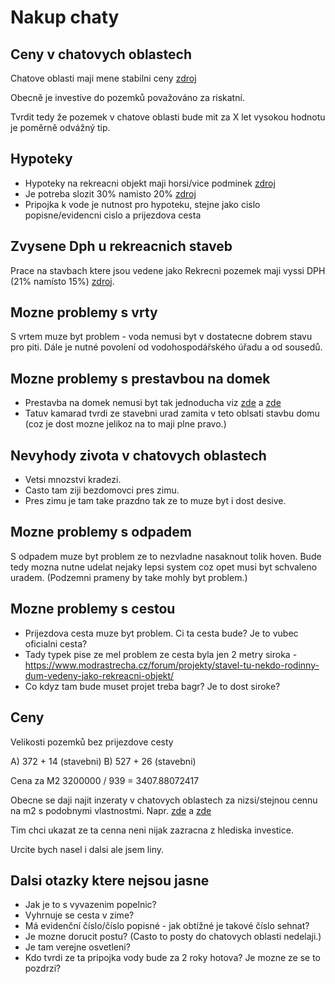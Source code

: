 # Nakup chaty

## Ceny v chatovych oblastech

Chatove oblasti maji mene stabilni ceny [zdroj](https://www.chatar-chalupar.cz/vyplati-se-nemovitost-k-rekreaci/)

Obecně je investive do pozemků považováno za riskatní.

Tvrdit tedy že pozemek v chatove oblasti bude mit za X let vysokou hodnotu je poměrně odvážný tip.

## Hypoteky

- Hypoteky na rekreacni objekt maji horsi/vice podminek [zdroj](https://www.porovnej24.cz/clanky/hypoteka-rekreacni-objekt-musite-vedet-jeste-pred-sjednanim)
- Je potreba slozit 30% namisto 20% [zdroj](https://www.hyponamiru.cz/hypoteka-na-porizeni-chaty-a-chalupy/)
- Pripojka k vode je nutnost pro hypoteku, stejne jako cislo popisne/evidencni cislo a prijezdova cesta

## Zvysene Dph u rekreacnich staveb

Prace na stavbach ktere jsou vedene jako Rekrecni pozemek maji vyssi DPH (21% namísto 15%) [zdroj](https://businesscenter.podnikatel.cz/diskuse/858214/ ).

## Mozne problemy s vrty

S vrtem muze byt problem - voda nemusi byt v dostatecne dobrem stavu pro piti. Dále je nutné povolení od vodohospodářského úřadu a od sousedů.

## Mozne problemy s prestavbou na domek

- Prestavba na domek nemusi byt tak jednoducha viz [zde](https://frankbold.org/poradna/stavebni-a-uzemni-rizeni/stavebni-a-uzemni-rizeni/stavebni-zakon/dotaz/obytny-dum-v-zahradkarske-kolonii) a [zde](https://www.modrastrecha.cz/forum/pozemek/rd-v-zahradkarske-kolonii-ano-ci-ne-2/)
- Tatuv kamarad tvrdi ze stavebni urad zamita v teto oblsati stavbu domu (coz je dost mozne jelikoz na to maji plne pravo.)

## Nevyhody zivota v chatovych oblastech

- Vetsi mnozstvi kradezi.
- Casto tam ziji bezdomovci pres zimu.
- Pres zimu je tam take prazdno tak ze to muze byt i dost desive.

## Mozne problemy s odpadem

S odpadem muze byt problem ze to nezvladne nasaknout tolik hoven. Bude tedy mozna nutne udelat nejaky lepsi system coz opet musi byt schvaleno uradem. (Podzemni prameny by take mohly byt problem.)

## Mozne problemy s cestou

- Prijezdova cesta muze byt problem. Ci ta cesta bude? Je to vubec oficialni cesta?
- Tady typek pise ze mel problem ze cesta byla jen 2 metry siroka - https://www.modrastrecha.cz/forum/projekty/stavel-tu-nekdo-rodinny-dum-vedeny-jako-rekreacni-objekt/
- Co kdyz tam bude muset projet treba bagr? Je to dost siroke?

## Ceny

Velikosti pozemků bez prijezdove cesty

A) 372 + 14 (stavebni)
B) 527 + 26 (stavebni)

Cena za M2 3200000 / 939 = 3407.88072417

Obecne se daji najit inzeraty v chatovych oblastech za nizsi/stejnou cennu na m2 s podobnymi vlastnostmi.
Napr. [zde](https://jiho.moravskereality.cz/rodinne-domy/chaty/?id=EUH633802001046&sfset=okres%3D54%7Ctyp%3D400%7Cpouze_kod_obce%3D0%7Cnegacetypu%3D0%7Cid%3D%7Crozcestnik%3D%7Csf_okres%3D54%7Csf_d_okres%3D0%7Csf_regionalni_oblast%3Divancicko%7Csf_d_regionalni_oblast%3Dkurimsko%252Crosicko%252Cslapanicko%252Ctisnovsko%252Czidlochovicko%252Cbrno-venkov%7Csf_kde%3D0) a [zde](https://jiho.moravskereality.cz/rodinne-domy/chaty/?id=COU2956815511&sfset=okres%3D54%7Ctyp%3D400%7Cpouze_kod_obce%3D0%7Cnegacetypu%3D0%7Cid%3D%7Crozcestnik%3D%7Csf_okres%3D54%7Csf_d_okres%3D0%7Csf_regionalni_oblast%3Divancicko%7Csf_d_regionalni_oblast%3Dkurimsko%252Crosicko%252Cslapanicko%252Ctisnovsko%252Czidlochovicko%252Cbrno-venkov%7Csf_kde%3D0)

Tim chci ukazat ze ta cenna neni nijak zazracna z hlediska investice.

Urcite bych nasel i dalsi ale jsem liny.

## Dalsi otazky ktere nejsou jasne

- Jak je to s vyvazenim popelnic?
- Vyhrnuje se cesta v zime?
- Má evidenční číslo/číslo popisné - jak obtížné je takové číslo sehnat?
- Je mozne dorucit postu? (Casto to posty do chatovych oblasti nedelaji.)
- Je tam verejne osvetleni?
- Kdo tvrdi ze ta pripojka vody bude za 2 roky hotova? Je mozne ze se to pozdrzi?

